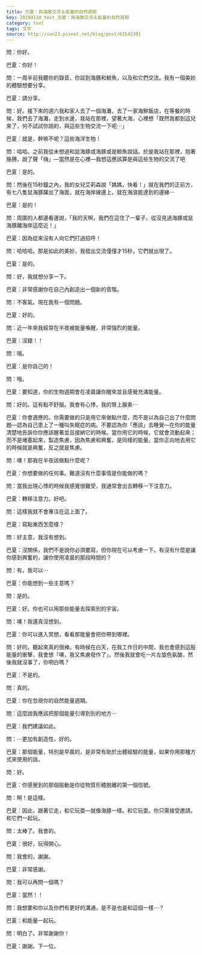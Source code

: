 ```yaml
---
title: 巴夏：與海豚交流＆能量的自然週期
key: 20180110_text_巴夏：與海豚交流＆能量的自然週期
category: text
tags: 文字
source: http://san23.pixnet.net/blog/post/63543391
---
```


問：你好。

巴夏：你好！

問：一周半前我聽你的錄音，你談到海豚和鯨魚，以及和它們交流。我有一個美妙的體驗想要分享。

巴夏：請分享。

問：好。接下來的週六我和家人去了一個海灘，去了一家海鮮飯店，在等餐的時候，我們去了海灘，走到水邊，我站在那裡，望著大海，心裡想「既然我都到這兒來了，何不試試你說的，與這些生物交流一下呢⋯」

巴夏：就是，幹嘛不呢？這些海洋生物！

問：哈哈。之前我從未想過和鼠海豚或海豚或是鯨魚說話。於是我站在那裡，抱著胳膊，說了聲「嗨」—當然是在心裡—我想這應該算是與這些生物的交流了吧

巴夏：是的。

問：然後在15秒鐘之內，我的女兒艾莉森說「媽媽，快看！」就在我們的正前方，有七八隻鼠海豚躍出了海面，就在海岸線邊上，就在海浪能達到的邊緣⋯

巴夏：是的！

問：周圍的人都邊看邊說，「我的天啊，我們在這住了一輩子，從沒見過海豚或鼠海豚離海岸這麼近！」

巴夏：因為從來沒有人向它們打過招呼！

問：哈哈哈。那是如此的美妙，我發出交流僅僅才15秒，它們就出現了。

巴夏：是的。

問：好，我就想分享一下。

巴夏：非常感謝你在自己內創造出一個新的音階。

問：不客氣。現在我有一個問題。

巴夏：好的。

問：近一年來我經常在半夜被能量喚醒，非常強烈的能量。

巴夏：沒錯！！

問：哦。

巴夏：是你自己的！

問：哦。

巴夏：要知道，你的生物週期會在凌晨讓你醒來並且感覺充滿能量。

問：好的。這有點不舒服。我會有心悸，我的腎上腺素⋯

巴夏：你會適應的。你需要做的只是用它來做點什麼，而不是以為自己出了什麼問題—認為自己患上了一種叫失眠症的病。不要認為你「應該」去睡覺—在你的能量清楚地告訴你你應該醒著並且接納它的時候。當你用它的時候，它就會流動起來；而不是堵塞起來，製造焦慮，因為焦慮和興奮，是同樣的能量。當你正向地去用它的時候就是興奮，反之就是焦慮。

問：噢！那我在半夜該做點什麼呢？

巴夏：你想要做的任何事。難道沒有什麼事情是你能做的嗎？

問：當我出現心悸的時候我感覺很難受，我通常會出去轉移一下注意力。

巴夏：轉移注意力。好吧。

問：這樣我就不會專注在這上面了。

巴夏：寫點東西怎麼樣？

問：好主意，我沒有想到。

巴夏：沒關係，我們不是說你必須要寫，但你現在可以考慮一下。有沒有什麼是讓你感到興奮的，讓你使用凌晨的那段時間的？

問：有，我可以⋯

巴夏：你能想到一些主意嗎？

問：是的。

巴夏：好。你也可以用那些能量去探索別的宇宙。

問：噢！我還真沒想到。

巴夏：你可以進入冥想，看看那能量會把你帶到哪裡。

問：好的。聽起來真的很棒。有時候在白天，在我工作日的中間，我也會感到這股能量的衝擊，我會想「噢，我又焦慮發作了」。然後我就會吃一片左旋色氨酸，然後我就沒事了，你明白嗎？

巴夏：不是的。

問：真的。

巴夏：你在忽視你的自然能量週期。

問：這麼說我應該把那個能量引導到別的地方⋯

巴夏：我們建議如此。

問：⋯更加有創造性，好的。

巴夏：那個能量，特別是早晨的，是非常有助於出體經驗的能量，如果你用那種方式來使用的話。

問：好。

巴夏：你感覺到的那個振動是你從物質形體脫離的第一個信號。

問：啊！是這樣。

巴夏：因此，跟著它走，和它玩耍—就像海豚一樣。和它玩耍。你只需接受邀請。和它們一起玩。

問：太棒了。我會的。

巴夏：很好，玩得開心。

問：我會的，謝謝。

巴夏：非常感謝。

問：我可以再問一個嗎？

巴夏：當然！！

問：我想要和你以及你們有更好的溝通，是不是也是和這個一樣⋯？

巴夏：和能量一起玩。

問：明白了。非常謝謝你！

巴夏：謝謝。下一位。
